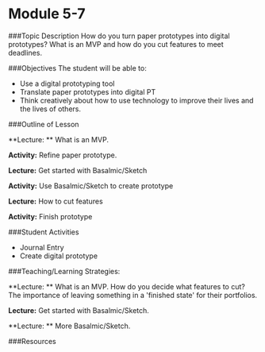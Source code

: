 # Module 5-7

###Topic Description
How do you turn paper prototypes into digital prototypes? What is an MVP and how do you cut features to meet deadlines.

###Objectives
The student will be able to:
- Use a digital prototyping tool
- Translate paper prototypes into digital PT
- Think creatively about how to use technology to improve their lives and the lives of others.

###Outline of Lesson

**Lecture: ** What is an MVP.

**Activity:** Refine paper prototype.

**Lecture:** Get started with Basalmic/Sketch

**Activity:** Use Basalmic/Sketch to create prototype

**Lecture:** How to cut features

**Activity:** Finish prototype

###Student Activities
- Journal Entry
- Create digital prototype

###Teaching/Learning Strategies:

**Lecture: ** What is an MVP. How do you decide what features to cut? The importance of leaving something in a 'finished state' for their portfolios.

**Lecture:** Get started with Basalmic/Sketch.

**Lecture: ** More Basalmic/Sketch.

###Resources


